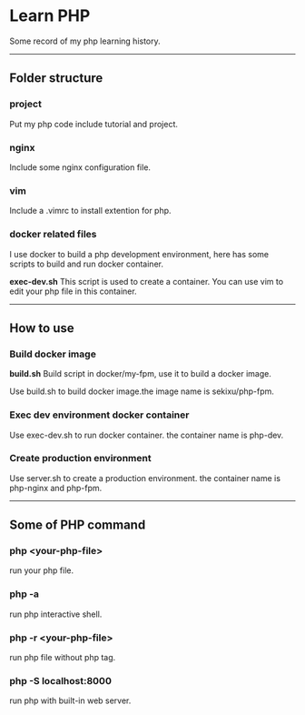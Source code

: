 # Learn PHP

Some record of my php learning history.

---

## Folder structure

### project

Put my php code include tutorial and project.

### nginx

Include some nginx configuration file.

### vim

Include a .vimrc to install extention for php.

### docker related files

I use docker to build a php development environment, here has some scripts to build and run docker container.

**exec-dev.sh**
This script is used to create a container. You can use vim to edit your php file in this container.

---

## How to use

### Build docker image

**build.sh**
Build script in docker/my-fpm, use it to build a docker image.

Use build.sh to build docker image.the image name is sekixu/php-fpm.

### Exec dev environment docker container

Use exec-dev.sh to run docker container. the container name is php-dev.

### Create production environment

Use server.sh to create a production environment. the container name is php-nginx and php-fpm.

<!-- ### Use vim

When your container is running, you can use vim to edit your php file. I have already installed some vim extention for php. You can use `:PluginInstall` in vim to install them. -->

---

## Some of PHP command

### php \<your-php-file>

run your php file.

### php -a

run php interactive shell.

### php -r \<your-php-file>

run php file without php tag.

### php -S localhost:8000

run php with built-in web server.
